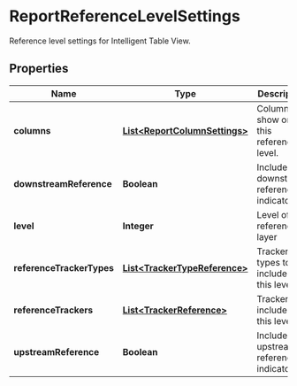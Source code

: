 

# ReportReferenceLevelSettings

Reference level settings for Intelligent Table View.

## Properties

Name | Type | Description | Notes
------------ | ------------- | ------------- | -------------
**columns** | [**List&lt;ReportColumnSettings&gt;**](ReportColumnSettings.md) | Columns to show on this reference level. | 
**downstreamReference** | **Boolean** | Include downstream references indicator. | 
**level** | **Integer** | Level of the reference layer | 
**referenceTrackerTypes** | [**List&lt;TrackerTypeReference&gt;**](TrackerTypeReference.md) | Tracker types to include on this level. |  [optional]
**referenceTrackers** | [**List&lt;TrackerReference&gt;**](TrackerReference.md) | Trackers to include on this level. |  [optional]
**upstreamReference** | **Boolean** | Include upstream references indicator. | 



